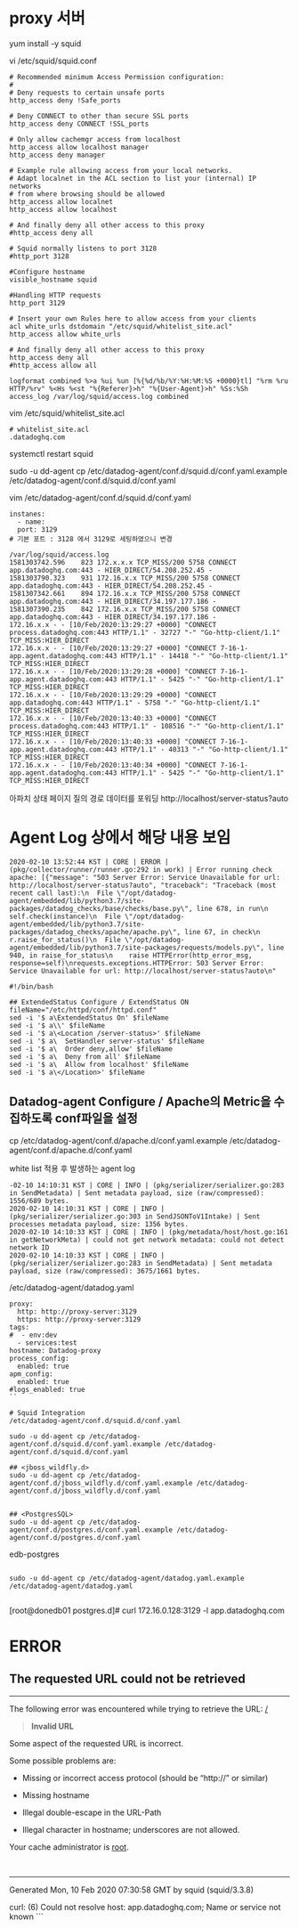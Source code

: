 # proxy 서버
yum install -y squid

vi /etc/squid/squid.conf
```
# Recommended minimum Access Permission configuration:
#
# Deny requests to certain unsafe ports
http_access deny !Safe_ports

# Deny CONNECT to other than secure SSL ports
http_access deny CONNECT !SSL_ports

# Only allow cachemgr access from localhost
http_access allow localhost manager
http_access deny manager

# Example rule allowing access from your local networks.
# Adapt localnet in the ACL section to list your (internal) IP networks
# from where browsing should be allowed
http_access allow localnet
http_access allow localhost

# And finally deny all other access to this proxy
#http_access deny all

# Squid normally listens to port 3128
#http_port 3128

#Configure hostname
visible_hostname squid

#Handling HTTP requests
http_port 3129

# Insert your own Rules here to allow access from your clients
acl white_urls dstdomain "/etc/squid/whitelist_site.acl"
http_access allow white_urls

# And finally deny all other access to this proxy
http_access deny all
#http_access allow all

logformat combined %>a %ui %un [%{%d/%b/%Y:%H:%M:%S +0000}tl] "%rm %ru HTTP/%rv" %<Hs %<st "%{Referer}>h" "%{User-Agent}>h" %Ss:%Sh
access_log /var/log/squid/access.log combined
```

vim /etc/squid/whitelist_site.acl
```
# whitelist_site.acl
.datadoghq.com
```


systemctl restart squid

sudo -u dd-agent cp /etc/datadog-agent/conf.d/squid.d/conf.yaml.example /etc/datadog-agent/conf.d/squid.d/conf.yaml

vim /etc/datadog-agent/conf.d/squid.d/conf.yaml
```
instanes:
  - name: 
  port: 3129  
# 기본 포트 : 3128 에서 3129로 세팅하였으니 변경 

```

```
/var/log/squid/access.log
1581303742.596    823 172.x.x.x TCP_MISS/200 5758 CONNECT app.datadoghq.com:443 - HIER_DIRECT/54.208.252.45 -
1581303790.323    931 172.16.x.x TCP_MISS/200 5758 CONNECT app.datadoghq.com:443 - HIER_DIRECT/54.208.252.45 -
1581307342.661    894 172.16.x.x TCP_MISS/200 5758 CONNECT app.datadoghq.com:443 - HIER_DIRECT/34.197.177.186 -
1581307390.235    842 172.16.x.x TCP_MISS/200 5758 CONNECT app.datadoghq.com:443 - HIER_DIRECT/34.197.177.186 -
172.16.x.x - - [10/Feb/2020:13:29:27 +0000] "CONNECT process.datadoghq.com:443 HTTP/1.1" - 32727 "-" "Go-http-client/1.1" TCP_MISS:HIER_DIRECT
172.16.x.x - - [10/Feb/2020:13:29:27 +0000] "CONNECT 7-16-1-app.agent.datadoghq.com:443 HTTP/1.1" - 14418 "-" "Go-http-client/1.1" TCP_MISS:HIER_DIRECT
172.16.x.x - - [10/Feb/2020:13:29:28 +0000] "CONNECT 7-16-1-app.agent.datadoghq.com:443 HTTP/1.1" - 5425 "-" "Go-http-client/1.1" TCP_MISS:HIER_DIRECT
172.16.x.x - - [10/Feb/2020:13:29:29 +0000] "CONNECT app.datadoghq.com:443 HTTP/1.1" - 5758 "-" "Go-http-client/1.1" TCP_MISS:HIER_DIRECT
172.16.x.x - - [10/Feb/2020:13:40:33 +0000] "CONNECT process.datadoghq.com:443 HTTP/1.1" - 108516 "-" "Go-http-client/1.1" TCP_MISS:HIER_DIRECT
172.16.x.x - - [10/Feb/2020:13:40:33 +0000] "CONNECT 7-16-1-app.agent.datadoghq.com:443 HTTP/1.1" - 40313 "-" "Go-http-client/1.1" TCP_MISS:HIER_DIRECT
172.16.x.x - - [10/Feb/2020:13:40:34 +0000] "CONNECT 7-16-1-app.agent.datadoghq.com:443 HTTP/1.1" - 5425 "-" "Go-http-client/1.1" TCP_MISS:HIER_DIRECT
```


아파치 상태 페이지 질의 경로
데이터를 포워딩 
http://localhost/server-status?auto

# Agent Log 상에서 해당 내용 보임
```
2020-02-10 13:52:44 KST | CORE | ERROR | (pkg/collector/runner/runner.go:292 in work) | Error running check apache: [{"message": "503 Server Error: Service Unavailable for url: http://localhost/server-status?auto", "traceback": "Traceback (most recent call last):\n  File \"/opt/datadog-agent/embedded/lib/python3.7/site-packages/datadog_checks/base/checks/base.py\", line 678, in run\n    self.check(instance)\n  File \"/opt/datadog-agent/embedded/lib/python3.7/site-packages/datadog_checks/apache/apache.py\", line 67, in check\n    r.raise_for_status()\n  File \"/opt/datadog-agent/embedded/lib/python3.7/site-packages/requests/models.py\", line 940, in raise_for_status\n    raise HTTPError(http_error_msg, response=self)\nrequests.exceptions.HTTPError: 503 Server Error: Service Unavailable for url: http://localhost/server-status?auto\n"
```

```
#!/bin/bash 

## ExtendedStatus Configure / ExtendStatus ON 
fileName="/etc/httpd/conf/httpd.conf" 
sed -i '$ a\ExtendedStatus On' $fileName 
sed -i '$ a\\' $fileName 
sed -i '$ a\<Location /server-status>' $fileName 
sed -i '$ a\  SetHandler server-status' $fileName 
sed -i '$ a\  Order deny,allow' $fileName 
sed -i '$ a\  Deny from all' $fileName 
sed -i '$ a\  Allow from localhost' $fileName 
sed -i '$ a\</Location>' $fileName 
```

## Datadog-agent Configure / Apache의 Metric을 수집하도록 conf파일을 설정 
cp /etc/datadog-agent/conf.d/apache.d/conf.yaml.example /etc/datadog-agent/conf.d/apache.d/conf.yaml 



white list 적용 후 발생하는 agent log
```
-02-10 14:10:31 KST | CORE | INFO | (pkg/serializer/serializer.go:283 in SendMetadata) | Sent metadata payload, size (raw/compressed): 1556/689 bytes.
2020-02-10 14:10:31 KST | CORE | INFO | (pkg/serializer/serializer.go:303 in SendJSONToV1Intake) | Sent processes metadata payload, size: 1356 bytes.
2020-02-10 14:10:33 KST | CORE | INFO | (pkg/metadata/host/host.go:161 in getNetworkMeta) | could not get network metadata: could not detect network ID
2020-02-10 14:10:33 KST | CORE | INFO | (pkg/serializer/serializer.go:283 in SendMetadata) | Sent metadata payload, size (raw/compressed): 3675/1661 bytes.
```

/etc/datadog-agent/datadog.yaml
```
proxy:
  http: http://proxy-server:3129
  https: http://proxy-server:3129
tags:
#  - env:dev
  - services:test
hostname: Datadog-proxy
process_config:
  enabled: true
apm_config:
  enabled: true
#logs_enabled: true
``

# Squid Integration
/etc/datadog-agent/conf.d/squid.d/conf.yaml

sudo -u dd-agent cp /etc/datadog-agent/conf.d/squid.d/conf.yaml.example /etc/datadog-agent/conf.d/squid.d/conf.yaml

## <jboss_wildfly.d>
sudo -u dd-agent cp /etc/datadog-agent/conf.d/jboss_wildfly.d/conf.yaml.example /etc/datadog-agent/conf.d/jboss_wildfly.d/conf.yaml 


## <PostgresSQL>
sudo -u dd-agent cp /etc/datadog-agent/conf.d/postgres.d/conf.yaml.example /etc/datadog-agent/conf.d/postgres.d/conf.yaml 
```
edb-postgres
```

sudo -u dd-agent cp /etc/datadog-agent/datadog.yaml.example /etc/datadog-agent/datadog.yaml 


```
[root@donedb01 postgres.d]# curl 172.16.0.128:3129 -l app.datadoghq.com
<!DOCTYPE html PUBLIC "-//W3C//DTD HTML 4.01//EN" "http://www.w3.org/TR/html4/strict.dtd">
<html><head>
<meta http-equiv="Content-Type" content="text/html; charset=utf-8">
<title>ERROR: The requested URL could not be retrieved</title>
<style type="text/css"><!--
 /*
 Stylesheet for Squid Error pages
 Adapted from design by Free CSS Templates
 http://www.freecsstemplates.org
 Released for free under a Creative Commons Attribution 2.5 License
*/

/* Page basics */
* {
        font-family: verdana, sans-serif;
}

html body {
        margin: 0;
        padding: 0;
        background: #efefef;
        font-size: 12px;
        color: #1e1e1e;
}

/* Page displayed title area */
#titles {
        margin-left: 15px;
        padding: 10px;
        padding-left: 100px;
        background: url('http://www.squid-cache.org/Artwork/SN.png') no-repeat left;
}

/* initial title */
#titles h1 {
        color: #000000;
}
#titles h2 {
        color: #000000;
}

/* special event: FTP success page titles */
#titles ftpsuccess {
        background-color:#00ff00;
        width:100%;
}

/* Page displayed body content area */
#content {
        padding: 10px;
        background: #ffffff;
}

/* General text */
p {
}

/* error brief description */
#error p {
}

/* some data which may have caused the problem */
#data {
}

/* the error message received from the system or other software */
#sysmsg {
}

pre {
    font-family:sans-serif;
}

/* special event: FTP / Gopher directory listing */
#dirmsg {
    font-family: courier;
    color: black;
    font-size: 10pt;
}
#dirlisting {
    margin-left: 2%;
    margin-right: 2%;
}
#dirlisting tr.entry td.icon,td.filename,td.size,td.date {
    border-bottom: groove;
}
#dirlisting td.size {
    width: 50px;
    text-align: right;
    padding-right: 5px;
}

/* horizontal lines */
hr {
        margin: 0;
}

/* page displayed footer area */
#footer {
        font-size: 9px;
        padding-left: 10px;
}


body
:lang(fa) { direction: rtl; font-size: 100%; font-family: Tahoma, Roya, sans-serif; float: right; }
:lang(he) { direction: rtl; }
 --></style>
</head><body id=ERR_INVALID_URL>
<div id="titles">
<h1>ERROR</h1>
<h2>The requested URL could not be retrieved</h2>
</div>
<hr>

<div id="content">
<p>The following error was encountered while trying to retrieve the URL: <a href="/">/</a></p>

<blockquote id="error">
<p><b>Invalid URL</b></p>
</blockquote>

<p>Some aspect of the requested URL is incorrect.</p>

<p>Some possible problems are:</p>
<ul>
<li><p>Missing or incorrect access protocol (should be <q>http://</q> or similar)</p></li>
<li><p>Missing hostname</p></li>
<li><p>Illegal double-escape in the URL-Path</p></li>
<li><p>Illegal character in hostname; underscores are not allowed.</p></li>
</ul>

<p>Your cache administrator is <a href="mailto:root?subject=CacheErrorInfo%20-%20ERR_INVALID_URL&amp;body=CacheHost%3A%20squid%0D%0AErrPage%3A%20ERR_INVALID_URL%0D%0AErr%3A%20%5Bnone%5D%0D%0ATimeStamp%3A%20Mon,%2010%20Feb%202020%2007%3A30%3A58%20GMT%0D%0A%0D%0AClientIP%3A%20172.16.2.11%0D%0A%0D%0AHTTP%20Request%3A%0D%0A%0D%0A%0D%0A">root</a>.</p>
<br>
</div>

<hr>
<div id="footer">
<p>Generated Mon, 10 Feb 2020 07:30:58 GMT by squid (squid/3.3.8)</p>
<!-- ERR_INVALID_URL -->
</div>
</body></html>
curl: (6) Could not resolve host: app.datadoghq.com; Name or service not known
```



